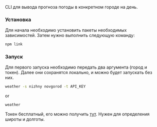  CLI для вывода прогноза погоды в конкретном городе на день.

 ### Установка
 Для начала необходимо установить пакеты необходимых зависимостей. Затем нужно выполнить следующую команду:
```bash
npm link
```

 ### Запуск
Для первого запуска необходимо передать два аргумента (город и токен). Далее они сохранятся локально, и можно будет запускать без них. 
```bash
weather -s nizhny novgorod -t API_KEY
```
or
```bash
weather
```
Токен бесплатный, его можно получить [тут](https://opencagedata.com/api). Нужен для определения широты и долготы.
